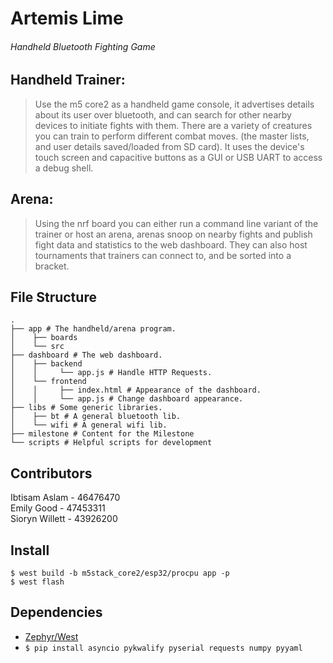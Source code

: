# Artemis Lime  
###### Handheld Bluetooth Fighting Game

## Handheld Trainer:
> Use the m5 core2 as a handheld game console, it advertises details about its user over bluetooth, and can search for other nearby devices to initiate fights with them. There are a variety of creatures you can train to perform different combat moves. (the master lists, and user details saved/loaded from SD card). It uses the device's touch screen and capacitive buttons as a GUI or USB UART to access a debug shell.

## Arena:
> Using the nrf board you can either run a command line variant of the trainer or host an arena, arenas snoop on nearby fights and publish fight data and statistics to the web dashboard. They can also host tournaments that trainers can connect to, and be sorted into a bracket.

## File Structure
```shell
.
├── app # The handheld/arena program.
│    ├── boards
│    └── src
├── dashboard # The web dashboard.
│    ├── backend
│    │     └── app.js # Handle HTTP Requests.
│    └── frontend
│    │     ├── index.html # Appearance of the dashboard.
│    │     └── app.js # Change dashboard appearance.
├── libs # Some generic libraries.
│    ├── bt # A general bluetooth lib.
│    └── wifi # A general wifi lib.
├── milestone # Content for the Milestone
└── scripts # Helpful scripts for development
```

## Contributors
Ibtisam Aslam - 46476470  
Emily Good - 47453311  
Sioryn Willett - 43926200  

## Install
```shell
$ west build -b m5stack_core2/esp32/procpu app -p
$ west flash
```

## Dependencies
- [Zephyr/West](https://docs.zephyrproject.org/latest/develop/getting_started/index.html)
- `$ pip install asyncio pykwalify pyserial requests numpy pyyaml`
